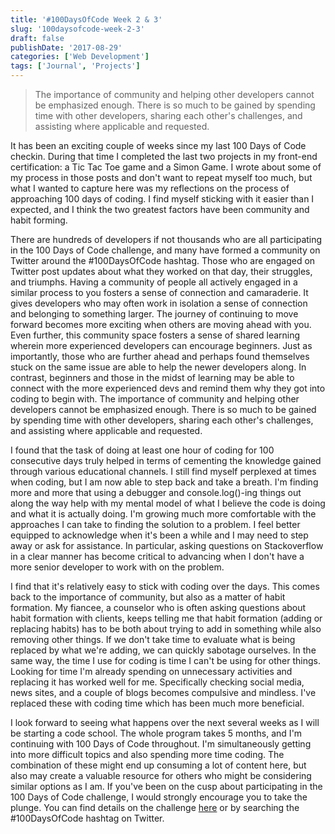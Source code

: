```yaml
---
title: '#100DaysOfCode Week 2 & 3'
slug: '100daysofcode-week-2-3'
draft: false
publishDate: '2017-08-29'
categories: ['Web Development']
tags: ['Journal', 'Projects']
---
```

> The importance of community and helping other developers cannot be emphasized enough. There is so much to be gained by spending time with other developers, sharing each other's challenges, and assisting where applicable and requested.

It has been an exciting couple of weeks since my last 100 Days of Code checkin. During that time I completed the last two projects in my front-end certification: a Tic Tac Toe game and a Simon Game. I wrote about some of my process in those posts and don't want to repeat myself too much, but what I wanted to capture here was my reflections on the process of approaching 100 days of coding. I find myself sticking with it easier than I expected, and I think the two greatest factors have been community and habit forming.

There are hundreds of developers if not thousands who are all participating in the 100 Days of Code challenge, and many have formed a community on Twitter around the #100DaysOfCode hashtag. Those who are engaged on Twitter post updates about what they worked on that day, their struggles, and triumphs. Having a community of people all actively engaged in a similar process to you fosters a sense of connection and camaraderie. It gives developers who may often work in isolation a sense of connection and belonging to something larger. The journey of continuing to move forward becomes more exciting when others are moving ahead with you. Even further, this community space fosters a sense of shared learning wherein more experienced developers can encourage beginners. Just as importantly, those who are further ahead and perhaps found themselves stuck on the same issue are able to help the newer developers along. In contrast, beginners and those in the midst of learning may be able to connect with the more experienced devs and remind them why they got into coding to begin with. The importance of community and helping other developers cannot be emphasized enough. There is so much to be gained by spending time with other developers, sharing each other's challenges, and assisting where applicable and requested.

I found that the task of doing at least one hour of coding for 100 consecutive days truly helped in terms of cementing the knowledge gained through various educational channels. I still find myself perplexed at times when coding, but I am now able to step back and take a breath. I'm finding more and more that using a debugger and console.log()-ing things out along the way help with my mental model of what I believe the code is doing and what it is actually doing. I'm growing much more comfortable with the approaches I can take to finding the solution to a problem. I feel better equipped to acknowledge when it's been a while and I may need to step away or ask for assistance. In particular, asking questions on Stackoverflow in a clear manner has become critical to advancing when I don't have a more senior developer to work with on the problem.

I find that it's relatively easy to stick with coding over the days. This comes back to the importance of community, but also as a matter of habit formation. My fiancee, a counselor who is often asking questions about habit formation with clients, keeps telling me that habit formation (adding or replacing habits) has to be both about trying to add in something while also removing other things. If we don't take time to evaluate what is being replaced by what we're adding, we can quickly sabotage ourselves. In the same way, the time I use for coding is time I can't be using for other things. Looking for time I'm already spending on unnecessary activities and replacing it has worked well for me. Specifically checking social media, news sites, and a couple of blogs becomes compulsive and mindless. I've replaced these with coding time which has been much more beneficial.

I look forward to seeing what happens over the next several weeks as I will be starting a code school. The whole program takes 5 months, and I'm continuing with 100 Days of Code throughout. I'm simultaneously getting into more difficult topics and also spending more time coding. The combination of these might end up consuming a lot of content here, but also may create a valuable resource for others who might be considering similar options as I am. If you've been on the cusp about participating in the 100 Days of Code challenge, I would strongly encourage you to take the plunge. You can find details on the challenge [here](http://100daysofcode.com/) or by searching the #100DaysOfCode hashtag on Twitter.

